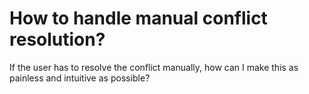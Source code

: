# How to handle manual conflict resolution?

If the user has to resolve the conflict manually, how can I make this as painless and intuitive as possible?
